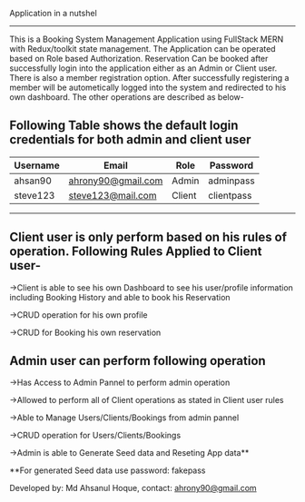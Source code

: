 Application in a nutshel

---

This is a Booking System Management Application using FullStack MERN with Redux/toolkit state management. The Application can be operated based on Role based Authorization. Reservation Can be booked after successfully login into the application either as an Admin or Client user. There is also a member registration option. After successfully registering a member will be autometically logged into the system and redirected to his own dashboard. The other operations are described as below-

## Following Table shows the default login credentials for both admin and client user

| Username | Email              | Role   | Password   |
| -------- | ------------------ | ------ | ---------- |
| ahsan90  | ahrony90@gmail.com | Admin  | adminpass  |
| steve123 | steve123@mail.com  | Client | clientpass |

---

## Client user is only perform based on his rules of operation. Following Rules Applied to Client user-

->Client is able to see his own Dashboard to see his user/profile information including Booking History and able to book his Reservation

->CRUD operation for his own profile

->CRUD for Booking his own reservation

## Admin user can perform following operation

->Has Access to Admin Pannel to perform admin operation

->Allowed to perform all of Client operations as stated in Client user rules

->Able to Manage Users/Clients/Bookings from admin pannel

->CRUD operation for Users/Clients/Bookings

->Admin is able to Generate Seed data and Reseting App data\*\*

\*\*For generated Seed data use password: fakepass

Developed by: Md Ahsanul Hoque, contact: ahrony90@gmail.com
